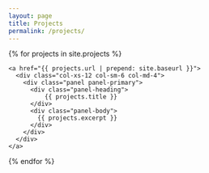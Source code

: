 ```yaml
---
layout: page
title: Projects
permalink: /projects/
---
```


<div class="row">

  {% for projects in site.projects %}

    <a href="{{ projects.url | prepend: site.baseurl }}">
      <div class="col-xs-12 col-sm-6 col-md-4">
        <div class="panel panel-primary">
          <div class="panel-heading">
              {{ projects.title }}
          </div>
          <div class="panel-body">
            {{ projects.excerpt }}
          </div>
        </div>
      </div>
    </a>

  {% endfor %}

</div>
